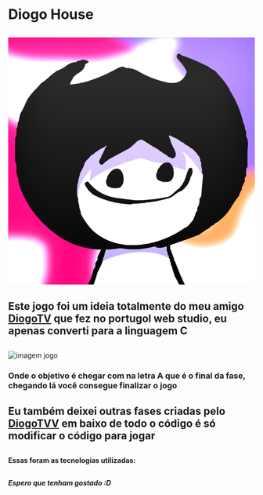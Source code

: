 # Diogo House

##

<img src="images/FOTO-DO-PERFIL-AADADSOIASDIO.png" alt="foto diogo" />

## Este jogo foi um ideia totalmente do meu amigo [DiogoTV]() que fez no portugol web studio, eu apenas converti para a linguagem C

##

<img src="" alt="imagem jogo" />

<h3>Onde o objetivo é chegar com  na letra A que é o final da fase, chegando lá você consegue finalizar o jogo</h3>

##

## Eu também deixei outras fases criadas pelo [DiogoTVV]() em baixo de todo o código é só modificar o código para jogar</h3>

##

<h4>Essas foram as tecnologias utilizadas:</h4>


##

<h5>Espero que tenham gostado :D</h5>